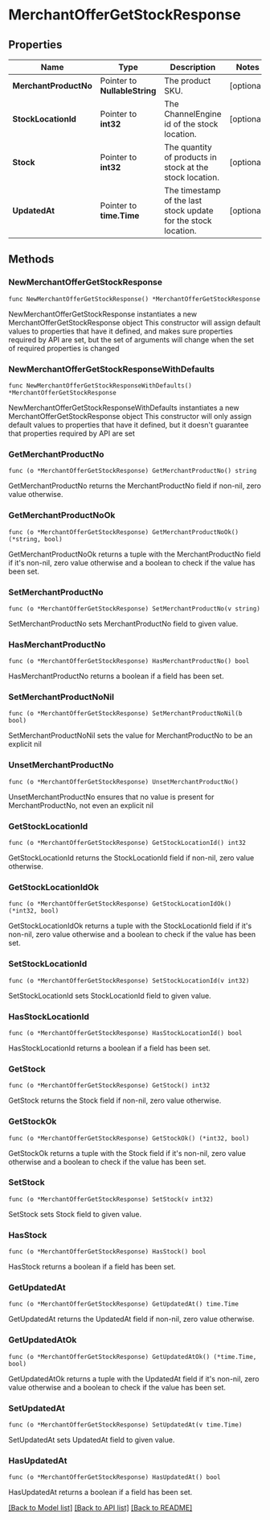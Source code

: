 # MerchantOfferGetStockResponse

## Properties

Name | Type | Description | Notes
------------ | ------------- | ------------- | -------------
**MerchantProductNo** | Pointer to **NullableString** | The product SKU. | [optional] 
**StockLocationId** | Pointer to **int32** | The ChannelEngine id of the stock location. | [optional] 
**Stock** | Pointer to **int32** | The quantity of products in stock at the stock location. | [optional] 
**UpdatedAt** | Pointer to **time.Time** | The timestamp of the last stock update for the stock location. | [optional] 

## Methods

### NewMerchantOfferGetStockResponse

`func NewMerchantOfferGetStockResponse() *MerchantOfferGetStockResponse`

NewMerchantOfferGetStockResponse instantiates a new MerchantOfferGetStockResponse object
This constructor will assign default values to properties that have it defined,
and makes sure properties required by API are set, but the set of arguments
will change when the set of required properties is changed

### NewMerchantOfferGetStockResponseWithDefaults

`func NewMerchantOfferGetStockResponseWithDefaults() *MerchantOfferGetStockResponse`

NewMerchantOfferGetStockResponseWithDefaults instantiates a new MerchantOfferGetStockResponse object
This constructor will only assign default values to properties that have it defined,
but it doesn't guarantee that properties required by API are set

### GetMerchantProductNo

`func (o *MerchantOfferGetStockResponse) GetMerchantProductNo() string`

GetMerchantProductNo returns the MerchantProductNo field if non-nil, zero value otherwise.

### GetMerchantProductNoOk

`func (o *MerchantOfferGetStockResponse) GetMerchantProductNoOk() (*string, bool)`

GetMerchantProductNoOk returns a tuple with the MerchantProductNo field if it's non-nil, zero value otherwise
and a boolean to check if the value has been set.

### SetMerchantProductNo

`func (o *MerchantOfferGetStockResponse) SetMerchantProductNo(v string)`

SetMerchantProductNo sets MerchantProductNo field to given value.

### HasMerchantProductNo

`func (o *MerchantOfferGetStockResponse) HasMerchantProductNo() bool`

HasMerchantProductNo returns a boolean if a field has been set.

### SetMerchantProductNoNil

`func (o *MerchantOfferGetStockResponse) SetMerchantProductNoNil(b bool)`

 SetMerchantProductNoNil sets the value for MerchantProductNo to be an explicit nil

### UnsetMerchantProductNo
`func (o *MerchantOfferGetStockResponse) UnsetMerchantProductNo()`

UnsetMerchantProductNo ensures that no value is present for MerchantProductNo, not even an explicit nil
### GetStockLocationId

`func (o *MerchantOfferGetStockResponse) GetStockLocationId() int32`

GetStockLocationId returns the StockLocationId field if non-nil, zero value otherwise.

### GetStockLocationIdOk

`func (o *MerchantOfferGetStockResponse) GetStockLocationIdOk() (*int32, bool)`

GetStockLocationIdOk returns a tuple with the StockLocationId field if it's non-nil, zero value otherwise
and a boolean to check if the value has been set.

### SetStockLocationId

`func (o *MerchantOfferGetStockResponse) SetStockLocationId(v int32)`

SetStockLocationId sets StockLocationId field to given value.

### HasStockLocationId

`func (o *MerchantOfferGetStockResponse) HasStockLocationId() bool`

HasStockLocationId returns a boolean if a field has been set.

### GetStock

`func (o *MerchantOfferGetStockResponse) GetStock() int32`

GetStock returns the Stock field if non-nil, zero value otherwise.

### GetStockOk

`func (o *MerchantOfferGetStockResponse) GetStockOk() (*int32, bool)`

GetStockOk returns a tuple with the Stock field if it's non-nil, zero value otherwise
and a boolean to check if the value has been set.

### SetStock

`func (o *MerchantOfferGetStockResponse) SetStock(v int32)`

SetStock sets Stock field to given value.

### HasStock

`func (o *MerchantOfferGetStockResponse) HasStock() bool`

HasStock returns a boolean if a field has been set.

### GetUpdatedAt

`func (o *MerchantOfferGetStockResponse) GetUpdatedAt() time.Time`

GetUpdatedAt returns the UpdatedAt field if non-nil, zero value otherwise.

### GetUpdatedAtOk

`func (o *MerchantOfferGetStockResponse) GetUpdatedAtOk() (*time.Time, bool)`

GetUpdatedAtOk returns a tuple with the UpdatedAt field if it's non-nil, zero value otherwise
and a boolean to check if the value has been set.

### SetUpdatedAt

`func (o *MerchantOfferGetStockResponse) SetUpdatedAt(v time.Time)`

SetUpdatedAt sets UpdatedAt field to given value.

### HasUpdatedAt

`func (o *MerchantOfferGetStockResponse) HasUpdatedAt() bool`

HasUpdatedAt returns a boolean if a field has been set.


[[Back to Model list]](../README.md#documentation-for-models) [[Back to API list]](../README.md#documentation-for-api-endpoints) [[Back to README]](../README.md)


